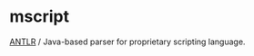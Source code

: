 mscript
=======

[ANTLR](http://www.antlr.org/) / Java-based parser for proprietary scripting language.
